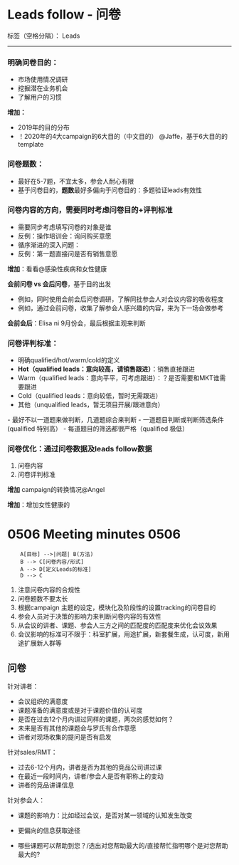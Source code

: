 # Leads follow - 问卷   

标签（空格分隔）： Leads

---

### 明确问卷目的：
 - 市场使用情况调研
 - 挖掘潜在业务机会
 - 了解用户的习惯

**增加：**
- 2019年的目的分布
- ！2020年的4大campaign的6大目的（中文目的）
@Jaffe，基于6大目的的template

### 问卷题数：
- 最好在5-7题，不宜太多，参会人耐心有限
- 基于问卷目的，**题数**最好多偏向于问卷目的：多题验证leads有效性

### 问卷内容的方向，需要同时考虑问卷目的+评判标准
- 需要同步考虑填写问卷的对象是谁
 - 反例：操作培训会：询问购买意愿
- 循序渐进的深入问题：
 - 反例：第一题直接问是否有销售意愿

**增加**：看看@感染性疾病和女性健康
 
**会前问卷 vs 会后问卷**，基于目的出发
- 例如，同时使用会前会后问卷调研，了解同批参会人对会议内容的吸收程度
- 例如，通过会前问卷，收集了解参会人感兴趣的内容，来为下一场会做参考

**会前会后**：Elisa ni 9月份会，最后根据主观来判断

### 问卷评判标准：
- 明确qualified/hot/warm/cold的定义
 - **Hot（qualified leads：意向较高，请销售跟进）**：销售直接跟进
 - Warm（qualified leads：意向平平，可考虑跟进）：？是否需要和MKT谁需要跟进
 - Cold（qualified leads：意向较低，暂时无需跟进）
 - 其他（unqualified leads，暂无项目开展/跟进意向）	
</P>
- 最好不以一道题来做判断，几道题综合来判断
 - 一道题目判断或判断筛选条件 (qualified 特别高）
 - 每道题目的筛选都很严格（qualified 极低）

### 问卷优化：通过问卷数据及leads follow数据
1. 问卷内容
2. 问卷评判标准


**增加** campaign的转换情况@Angel

**增加**：增加女性健康的




# 0506 Meeting minutes 0506

```graphLR
    A[目标] -->|问题| B(方法)
    B --> C[问卷内容/形式]
    A --> D[定义Leads的标准]
    D --> C
```


1. 注意问卷内容的合规性
2. 问卷题数不要太长
3. 根据campaign 主题的设定，模块化及阶段性的设置tracking的问卷目的
4. 参会人员对于决策的影响力来判断问卷内容的有效性
5. 从会议的讲者、课题、参会人三方之间的匹配度的匹配度来优化会议效果
6. 会议影响的标准可不限于：科室扩展，用途扩展，新套餐生成，认可度，新用途扩展新人群等


## 问卷
针对讲者：
- 会议组织的满意度
- 课题准备的满意度或是对于课题价值的认可度
- 是否在过去12个月内讲过同样的课题，两次的感觉如何？
- 未来是否有其他的课题会与罗氏有合作意愿
- 讲者对现场收集的提问是否有启发

针对sales/RMT：
- 过去6-12个月内，讲者是否为其他的竞品公司讲过课
- 在最近一段时间内，讲者/参会人是否有职称上的变动
- 讲者的竞品讲课信息


针对参会人：
- 课题的影响力：比如经过会议，是否对某一领域的认知发生改变
- 更偏向的信息获取途径
- 哪些课题可以帮助到您？/选出对您帮助最大的/直接帮忙指明哪个是对您帮助最大的?


  [1]: http://static.zybuluo.com/DoraLi/8m2xnltcdtjs3ovyo5m96i0q/image.png